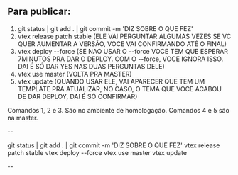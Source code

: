 ## Para publicar:

1) git status | git add . | git commit -m 'DIZ SOBRE O QUE FEZ'
2) vtex release patch stable (ELE VAI PERGUNTAR ALGUMAS VEZES SE VC QUER AUMENTAR A VERSÃO, VOCE VAI CONFIRMANDO ATÉ O FINAL)
3) vtex deploy --force (SE NAO USAR O --force VOCE TEM QUE ESPERAR 7MINUTOS PRA DAR O DEPLOY. COM O --force, VOCE IGNORA ISSO. DAI É SÓ DAR YES NAS DUAS PERGUNTAS DELE)
4) vtex use master (VOLTA PRA MASTER)
5) vtex update (QUANDO USAR ELE, VAI APARECER QUE TEM UM TEMPLATE PRA ATUALIZAR, NO CASO, O TEMA QUE VOCE ACABOU DE DAR DEPLOY, DAI É SÓ CONFIRMAR)

Comandos 1, 2 e 3. São no ambiente de homologação.
Comandos 4 e 5 são na master.

--

git status | git add . | git commit -m 'DIZ SOBRE O QUE FEZ'
vtex release patch stable
vtex deploy --force
vtex use master
vtex update

--
